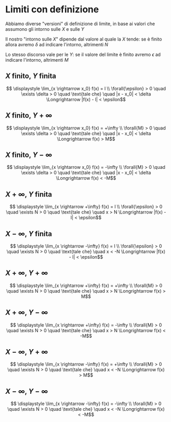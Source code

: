 # Limiti con definizione

Abbiamo diverse "versioni" di definizione di limite, in base ai valori che assumono gli intorno sulle $X$ e sulle $Y$

Il nostro "intorno sulle $X$" dipende dal valore al quale la $X$ tende: se è finito allora avremo $\delta$ ad indicare l'intorno, altrimenti $N$

Lo stesso discorso vale per le $Y$: se il valore del limite è finito avremo $\epsilon$ ad indicare l'intorno, altrimenti $M$

## $X$ finito, $Y$ finita

$$ \displaystyle \lim_{x \rightarrow x_0} f(x) = l \\ \forall{\epsilon} > 0 \quad \exists \delta > 0 \quad \text{tale che} \quad |x - x_0| < \delta \Longrightarrow |f(x) - l| < \epsilon$$

## $X$ finito, $Y +\infty$ 

$$ \displaystyle \lim_{x \rightarrow x_0} f(x) = +\infty \\ \forall{M} > 0 \quad \exists \delta > 0 \quad \text{tale che} \quad |x - x_0| < \delta \Longrightarrow f(x) > M$$

## $X$ finito, $Y -\infty$ 

$$ \displaystyle \lim_{x \rightarrow x_0} f(x) = -\infty \\ \forall{M} > 0 \quad \exists \delta > 0 \quad \text{tale che} \quad |x - x_0| < \delta \Longrightarrow f(x) < -M$$

## $X +\infty$, $Y$ finita 

$$ \displaystyle \lim_{x \rightarrow +\infty} f(x) = l \\ \forall{\epsilon} > 0 \quad \exists N > 0 \quad \text{tale che} \quad x > N \Longrightarrow |f(x) - l| < \epsilon$$

## $X -\infty$, $Y$ finita 

$$ \displaystyle \lim_{x \rightarrow -\infty} f(x) = l \\ \forall{\epsilon} > 0 \quad \exists N > 0 \quad \text{tale che} \quad x < -N \Longrightarrow |f(x) - l| < \epsilon$$

## $X +\infty$, $Y +\infty$

$$ \displaystyle \lim_{x \rightarrow +\infty} f(x) = +\infty \\ \forall{M} > 0 \quad \exists N > 0 \quad \text{tale che} \quad x > N \Longrightarrow f(x) > M$$

## $X +\infty$, $Y -\infty$

$$ \displaystyle \lim_{x \rightarrow +\infty} f(x) = -\infty \\ \forall{M} > 0 \quad \exists N > 0 \quad \text{tale che} \quad x > N \Longrightarrow f(x) < -M$$

## $X -\infty$, $Y +\infty$

$$ \displaystyle \lim_{x \rightarrow -\infty} f(x) = +\infty \\ \forall{M} > 0 \quad \exists N > 0 \quad \text{tale che} \quad x < -N \Longrightarrow f(x) > M$$

## $X -\infty$, $Y -\infty$

$$ \displaystyle \lim_{x \rightarrow -\infty} f(x) = -\infty \\ \forall{M} > 0 \quad \exists N > 0 \quad \text{tale che} \quad x < -N \Longrightarrow f(x) < -M$$
